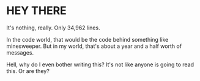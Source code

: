 # HEY THERE
It's nothing, really.  Only 34,962 lines. 

In the code world, that would be the code behind something like minesweeper. But in my world, that's about a year and a half worth of messages.


Hell, why do I even bother writing this? It's not like anyone is going to read this.  Or are they?